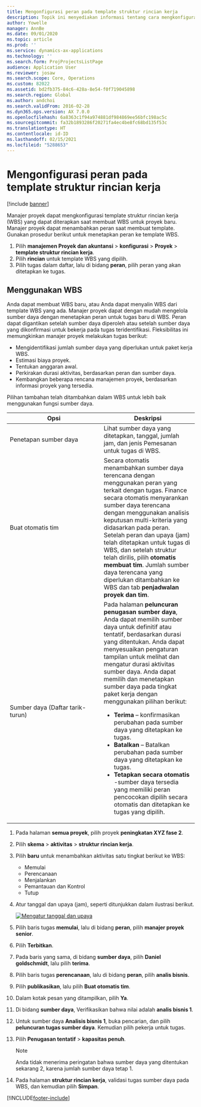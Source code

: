 ```yaml
---
title: Mengonfigurasi peran pada template struktur rincian kerja
description: Topik ini menyediakan informasi tentang cara mengkonfigurasi informasi peran pada template struktur rincian kerja.
author: Yowelle
manager: AnnBe
ms.date: 09/01/2020
ms.topic: article
ms.prod: ''
ms.service: dynamics-ax-applications
ms.technology: ''
ms.search.form: ProjProjectsListPage
audience: Application User
ms.reviewer: josaw
ms.search.scope: Core, Operations
ms.custom: 82022
ms.assetid: bd2fb375-84c6-428a-8e54-f0f719045898
ms.search.region: Global
ms.author: andchoi
ms.search.validFrom: 2016-02-28
ms.dyn365.ops.version: AX 7.0.0
ms.openlocfilehash: 6a8363c1f94a974881df984869ee56bfc198ac5c
ms.sourcegitcommit: fa32b1893286f20271fa4ec4be8fc68bd135f53c
ms.translationtype: HT
ms.contentlocale: id-ID
ms.lasthandoff: 02/15/2021
ms.locfileid: "5288653"
---
```

# <a name="set-up-roles-on-work-breakdown-structure-templates"></a>Mengonfigurasi peran pada template struktur rincian kerja

[!include [banner](../includes/banner.md)]

Manajer proyek dapat mengkonfigurasi template struktur rincian kerja (WBS) yang dapat diterapkan saat membuat WBS untuk proyek baru. Manajer proyek dapat menambahkan peran saat membuat template. Gunakan prosedur berikut untuk menetapkan peran ke template WBS.

1. Pilih **manajemen Proyek dan akuntansi** > **konfigurasi** > **Proyek** > **template struktur rincian kerja**.
2. Pilih **rincian** untuk template WBS yang dipilih.
3. Pilih tugas dalam daftar, lalu di bidang **peran**, pilih peran yang akan ditetapkan ke tugas.

## <a name="work-with-a-wbs"></a>Menggunakan WBS

Anda dapat membuat WBS baru, atau Anda dapat menyalin WBS dari template WBS yang ada. Manajer proyek dapat dengan mudah mengelola sumber daya dengan menetapkan peran untuk tugas baru di WBS. Peran dapat digantikan setelah sumber daya diperoleh atau setelah sumber daya yang dikonfirmasi untuk bekerja pada tugas teridentifikasi. Fleksibilitas ini memungkinkan manajer proyek melakukan tugas berikut:

- Mengidentifikasi jumlah sumber daya yang diperlukan untuk paket kerja WBS.
- Estimasi biaya proyek.
- Tentukan anggaran awal.
- Perkirakan durasi aktivitas, berdasarkan peran dan sumber daya.
- Kembangkan beberapa rencana manajemen proyek, berdasarkan informasi proyek yang tersedia.

Pilihan tambahan telah ditambahkan dalam WBS untuk lebih baik menggunakan fungsi sumber daya.

<table>
<colgroup>
<col width="50%" />
<col width="50%" />
</colgroup>
<thead>
<tr class="header">
<th>Opsi</th>
<th>Deskripsi</th>
</tr>
</thead>
<tbody>
<tr class="odd">
<td>Penetapan sumber daya</td>
<td>Lihat sumber daya yang ditetapkan, tanggal, jumlah jam, dan jenis Pemesanan untuk tugas di WBS.</td>
</tr>
<tr class="even">
<td>Buat otomatis tim</td>
<td>Secara otomatis menambahkan sumber daya terencana dengan menggunakan peran yang terkait dengan tugas. Finance secara otomatis menyarankan sumber daya terencana dengan menggunakan analisis keputusan multi-kriteria yang didasarkan pada peran. Setelah peran dan upaya (jam) telah ditetapkan untuk tugas di WBS, dan setelah struktur telah dirilis, pilih <strong>otomatis membuat tim</strong>. Jumlah sumber daya terencana yang diperlukan ditambahkan ke WBS dan tab <strong>penjadwalan proyek dan tim</strong>.</td>
</tr>
<tr class="odd">
<td>Sumber daya (Daftar tarik-turun)</td>
<td>Pada halaman <strong>peluncuran penugasan sumber daya</strong>, Anda dapat memilih sumber daya untuk definitif atau tentatif, berdasarkan durasi yang ditentukan. Anda dapat menyesuaikan pengaturan tampilan untuk melihat dan mengatur durasi aktivitas sumber daya. Anda dapat memilih dan menetapkan sumber daya pada tingkat paket kerja dengan menggunakan pilihan berikut:
<ul>
<li><strong>Terima</strong> – konfirmasikan perubahan pada sumber daya yang ditetapkan ke tugas.</li>
<li><strong>Batalkan</strong> – Batalkan perubahan pada sumber daya yang ditetapkan ke tugas.</li>
<li><strong>Tetapkan secara otomatis</strong> -sumber daya tersedia yang memiliki peran pencocokan dipilih secara otomatis dan ditetapkan ke tugas yang dipilih.</li>
</ul></td>
</tr>
</tbody>
</table>

1. Pada halaman **semua proyek**, pilih proyek **peningkatan XYZ fase 2**.
2. Pilih **skema** > **aktivitas** > **struktur rincian kerja**.
3. Pilih **baru** untuk menambahkan aktivitas satu tingkat berikut ke WBS:

    - Memulai
    - Perencanaan
    - Menjalankan
    - Pemantauan dan Kontrol
    - Tutup

4. Atur tanggal dan upaya (jam), seperti ditunjukkan dalam ilustrasi berikut.

    [![Mengatur tanggal dan upaya](./media/projectresourcing10.jpg)](./media/projectresourcing10.jpg)

5. Pilih baris tugas **memulai**, lalu di bidang **peran**, pilih **manajer proyek senior**.
6. Pilih **Terbitkan**.
7. Pada baris yang sama, di bidang **sumber daya**, pilih **Daniel goldschmidt**, lalu pilih **terima**.
8. Pilih baris tugas **perencanaan**, lalu di bidang **peran**, pilih **analis bisnis**.
9. Pilih **publikasikan**, lalu pilih **Buat otomatis tim**.
10. Dalam kotak pesan yang ditampilkan, pilih **Ya**.
11. Di bidang **sumber daya**, Verifikasikan bahwa nilai adalah **analis bisnis 1**.
12. Untuk sumber daya **Analisis bisnis 1**, buka pencarian, dan pilih **peluncuran tugas sumber daya**. Kemudian pilih pekerja untuk tugas.
13. Pilih **Penugasan tentatif** &gt; **kapasitas penuh**.

    > [!NOTE] 
    > Anda tidak menerima peringatan bahwa sumber daya yang ditentukan sekarang 2, karena jumlah sumber daya tetap 1.

14. Pada halaman **struktur rincian kerja**, validasi tugas sumber daya pada WBS, dan kemudian pilih **Simpan**.


[!INCLUDE[footer-include](../includes/footer-banner.md)]
